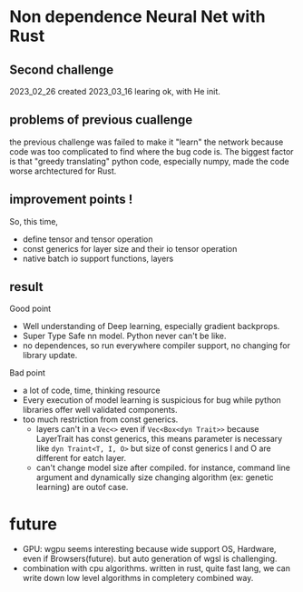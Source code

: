 # Non dependence Neural Net with Rust
## Second challenge
2023_02_26 created
2023_03_16 learing ok, with He init.


## problems of previous cuallenge 
the previous challenge was failed to make it "learn" the network because code was too complicated to find where the bug code is. The biggest factor is that "greedy translating" python code, especially numpy, made the code worse archtectured for Rust.

## improvement points !
So, this time, 
- define tensor and tensor operation
- const generics for layer size and their io tensor operation
- native batch io support functions, layers

## result
Good point

- Well understanding of Deep learning, especially gradient backprops.
- Super Type Safe nn model. Python never can't be like.
- no dependences, so run everywhere compiler support, no changing for library update.

Bad point

- a lot of code, time, thinking resource
- Every execution of model learning is suspicious for bug while python libraries offer well validated components.
- too much restriction from const generics.
    - layers can't in a `Vec<>` even if `Vec<Box<dyn Trait>>` because LayerTrait has const generics, this means parameter is necessary like `dyn Traint<T, I, O>` but size of const generics I and O are different for eatch layer. 
    - can't change model size after compiled. for instance, command line argument and dynamically size changing algorithm (ex: genetic learning) are outof case.


# future 
- GPU: wgpu seems interesting because wide support OS, Hardware, even if Browsers(future). but auto generation of wgsl is challenging.
- combination with cpu algorithms. written in rust, quite fast lang, we can write down low level algorithms in completery combined way.
